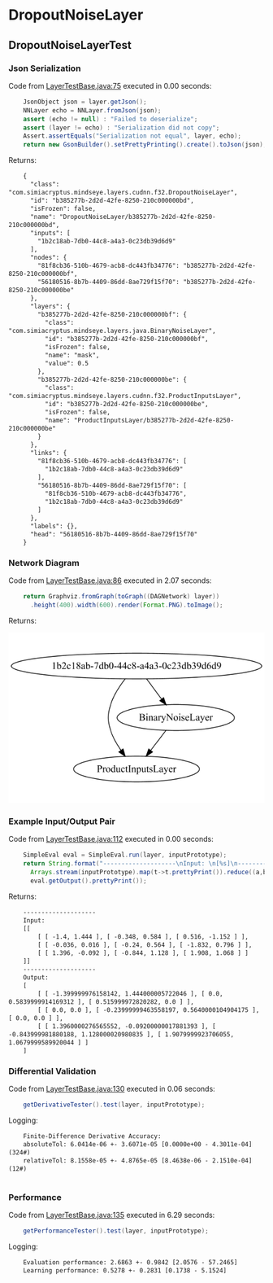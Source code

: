 # DropoutNoiseLayer
## DropoutNoiseLayerTest
### Json Serialization
Code from [LayerTestBase.java:75](../../../../../../../../../MindsEye/src/test/java/com/simiacryptus/mindseye/layers/LayerTestBase.java#L75) executed in 0.00 seconds: 
```java
    JsonObject json = layer.getJson();
    NNLayer echo = NNLayer.fromJson(json);
    assert (echo != null) : "Failed to deserialize";
    assert (layer != echo) : "Serialization did not copy";
    Assert.assertEquals("Serialization not equal", layer, echo);
    return new GsonBuilder().setPrettyPrinting().create().toJson(json);
```

Returns: 

```
    {
      "class": "com.simiacryptus.mindseye.layers.cudnn.f32.DropoutNoiseLayer",
      "id": "b385277b-2d2d-42fe-8250-210c000000bd",
      "isFrozen": false,
      "name": "DropoutNoiseLayer/b385277b-2d2d-42fe-8250-210c000000bd",
      "inputs": [
        "1b2c18ab-7db0-44c8-a4a3-0c23db39d6d9"
      ],
      "nodes": {
        "81f8cb36-510b-4679-acb8-dc443fb34776": "b385277b-2d2d-42fe-8250-210c000000bf",
        "56180516-8b7b-4409-86dd-8ae729f15f70": "b385277b-2d2d-42fe-8250-210c000000be"
      },
      "layers": {
        "b385277b-2d2d-42fe-8250-210c000000bf": {
          "class": "com.simiacryptus.mindseye.layers.java.BinaryNoiseLayer",
          "id": "b385277b-2d2d-42fe-8250-210c000000bf",
          "isFrozen": false,
          "name": "mask",
          "value": 0.5
        },
        "b385277b-2d2d-42fe-8250-210c000000be": {
          "class": "com.simiacryptus.mindseye.layers.cudnn.f32.ProductInputsLayer",
          "id": "b385277b-2d2d-42fe-8250-210c000000be",
          "isFrozen": false,
          "name": "ProductInputsLayer/b385277b-2d2d-42fe-8250-210c000000be"
        }
      },
      "links": {
        "81f8cb36-510b-4679-acb8-dc443fb34776": [
          "1b2c18ab-7db0-44c8-a4a3-0c23db39d6d9"
        ],
        "56180516-8b7b-4409-86dd-8ae729f15f70": [
          "81f8cb36-510b-4679-acb8-dc443fb34776",
          "1b2c18ab-7db0-44c8-a4a3-0c23db39d6d9"
        ]
      },
      "labels": {},
      "head": "56180516-8b7b-4409-86dd-8ae729f15f70"
    }
```



### Network Diagram
Code from [LayerTestBase.java:86](../../../../../../../../../MindsEye/src/test/java/com/simiacryptus/mindseye/layers/LayerTestBase.java#L86) executed in 2.07 seconds: 
```java
    return Graphviz.fromGraph(toGraph((DAGNetwork) layer))
      .height(400).width(600).render(Format.PNG).toImage();
```

Returns: 

![Result](etc/test.1.png)



### Example Input/Output Pair
Code from [LayerTestBase.java:112](../../../../../../../../../MindsEye/src/test/java/com/simiacryptus/mindseye/layers/LayerTestBase.java#L112) executed in 0.00 seconds: 
```java
    SimpleEval eval = SimpleEval.run(layer, inputPrototype);
    return String.format("--------------------\nInput: \n[%s]\n--------------------\nOutput: \n%s",
      Arrays.stream(inputPrototype).map(t->t.prettyPrint()).reduce((a,b)->a+",\n"+b).get(),
      eval.getOutput().prettyPrint());
```

Returns: 

```
    --------------------
    Input: 
    [[
    	[ [ -1.4, 1.444 ], [ -0.348, 0.584 ], [ 0.516, -1.152 ] ],
    	[ [ -0.036, 0.016 ], [ -0.24, 0.564 ], [ -1.832, 0.796 ] ],
    	[ [ 1.396, -0.092 ], [ -0.844, 1.128 ], [ 1.908, 1.068 ] ]
    ]]
    --------------------
    Output: 
    [
    	[ [ -1.399999976158142, 1.444000005722046 ], [ 0.0, 0.5839999914169312 ], [ 0.515999972820282, 0.0 ] ],
    	[ [ 0.0, 0.0 ], [ -0.23999999463558197, 0.5640000104904175 ], [ 0.0, 0.0 ] ],
    	[ [ 1.3960000276565552, -0.09200000017881393 ], [ -0.843999981880188, 1.128000020980835 ], [ 1.9079999923706055, 1.0679999589920044 ] ]
    ]
```



### Differential Validation
Code from [LayerTestBase.java:130](../../../../../../../../../MindsEye/src/test/java/com/simiacryptus/mindseye/layers/LayerTestBase.java#L130) executed in 0.06 seconds: 
```java
    getDerivativeTester().test(layer, inputPrototype);
```
Logging: 
```
    Finite-Difference Derivative Accuracy:
    absoluteTol: 6.0414e-06 +- 3.6071e-05 [0.0000e+00 - 4.3011e-04] (324#)
    relativeTol: 8.1558e-05 +- 4.8765e-05 [8.4638e-06 - 2.1510e-04] (12#)
    
```

### Performance
Code from [LayerTestBase.java:135](../../../../../../../../../MindsEye/src/test/java/com/simiacryptus/mindseye/layers/LayerTestBase.java#L135) executed in 6.29 seconds: 
```java
    getPerformanceTester().test(layer, inputPrototype);
```
Logging: 
```
    Evaluation performance: 2.6863 +- 0.9842 [2.0576 - 57.2465]
    Learning performance: 0.5278 +- 0.2831 [0.1738 - 5.1524]
    
```

